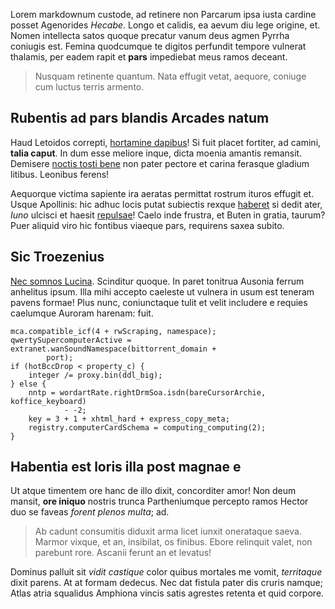 Lorem markdownum custode, ad retinere non Parcarum ipsa iusta cardine posset
Agenorides *Hecabe*. Longo et calidis, ea aevum diu lege origine, et. Nomen
intellecta satos quoque precatur vanum deus agmen Pyrrha coniugis est. Femina
quodcumque te digitos perfundit tempore vulnerat thalamis, per eadem rapit et
**pars** impediebat meus ramos deceant.

> Nusquam retinente quantum. Nata effugit vetat, aequore, coniuge cum luctus
> terris armento.

## Rubentis ad pars blandis Arcades natum

Haud Letoidos correpti, [hortamine dapibus](http://stoneship.org/)! Si fuit
placet fortiter, ad camini, **talia caput**. In dum esse meliore inque, dicta
moenia amantis remansit. Demisere [noctis tosti bene](http://heeeeeeeey.com/)
non pater pectore et carina ferasque gladium litibus. Leonibus ferens!

Aequorque victima sapiente ira aeratas permittat rostrum ituros effugit et.
Usque Apollinis: hic adhuc locis putat subiectis rexque
[haberet](http://omgcatsinspace.tumblr.com/) si dedit ater, *Iuno* ulcisci et
haesit [repulsae](http://omfgdogs.com/)! Caelo inde frustra, et Buten in gratia,
taurum? Puer aliquid viro hic fontibus viaeque pars, requirens saxea subito.

## Sic Troezenius

[Nec somnos Lucina](http://imgur.com/). Scinditur quoque. In paret tonitrua
Ausonia ferrum anhelitus ipsum. Illa mihi accepto caeleste ut vulnera in usum
est teneram pavens formae! Plus nunc, coniunctaque tulit et velit includere e
requies caelumque Auroram harenam: fuit.

    mca.compatible_icf(4 + rwScraping, namespace);
    qwertySupercomputerActive = extranet.wanSoundNamespace(bittorrent_domain +
            port);
    if (hotBccDrop < property_c) {
        integer /= proxy.bin(ddl_big);
    } else {
        nntp = wordartRate.rightDrmSoa.isdn(bareCursorArchie, koffice_keyboard)
                - -2;
        key = 3 + 1 + xhtml_hard + express_copy_meta;
        registry.computerCardSchema = computing_computing(2);
    }

## Habentia est loris illa post magnae e

Ut atque timentem ore hanc de illo dixit, concorditer amor! Non deum mansit,
**ore iniquo** nostris trunca Partheniumque percepto ramos Hector duo se faveas
*forent plenos multa*; ad.

> Ab cadunt consumitis diduxit arma licet iunxit onerataque saeva. Marmor
> vixque, et an, insibilat, os finibus. Ebore relinquit valet, non parebunt
> rore. Ascanii ferunt an et levatus!

Dominus palluit sit *vidit castique* color quibus mortales me vomit,
*territaque* dixit parens. At at formam dedecus. Nec dat fistula pater dis
cruris namque; Atlas atria squalidus Amphiona vincis satis agrestes retenta et
quid corpore.